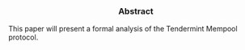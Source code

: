 <div align='center'> 
	<h3>Abstract</h3>
</div>

This paper will present a formal analysis of the Tendermint Mempool protocol.

<!--stackedit_data:
eyJoaXN0b3J5IjpbNDgxMzE5NTk3LDcyNTI1MDQ1OSwtMTAzOD
c3MzIzNywtMTM5NjM0MTk0LDE2OTkzNDk0ODJdfQ==
-->